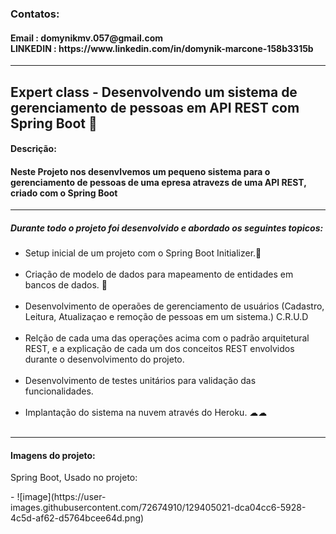 <h3>Contatos:</h3>

<h4>Email : domynikmv.057@gmail.com<br>
LINKEDIN : https://www.linkedin.com/in/domynik-marcone-158b3315b
</h4>



<hr>
<h2>  Expert class - Desenvolvendo um sistema de gerenciamento de pessoas em API REST com Spring Boot 🍃 </h2>

<h4>Descrição: </h4>

<h4>
    Neste Projeto nos desenvlvemos um pequeno sistema para o gerenciamento de pessoas de uma epresa atravezs de uma API REST, criado com o Spring Boot</h4>

<hr>

<h5>
    Durante todo o projeto foi desenvolvido e abordado os seguintes topicos:</h5>

<ul>
    <li>Setup inicial de um projeto com o Spring Boot Initializer.🍃</li><br>
    <li>Criação de modelo de dados para mapeamento de entidades em bancos de dados. 🎲</li><br>
    <li>Desenvolvimento de operaões de gerenciamento de usuários (Cadastro, Leitura, Atualizaçao e remoção de pessoas em um sistema.) C.R.U.D </li><br>
    <li>Relção de cada uma das operações acima com o padrão arquitetural REST, e a explicação de cada um dos conceitos REST envolvidos durante o desenvolvimento do projeto.</li><br>
    <li>Desenvolvimento de testes unitários para validação das funcionalidades.</li><br>
    <li>Implantação do sistema na nuvem através do Heroku. ☁☁</li><br></ul>

<hr>
<h4> Imagens do projeto: </h4>


<p>Spring Boot, Usado no projeto:</p>
 - ![image](https://user-images.githubusercontent.com/72674910/129405021-dca04cc6-5928-4c5d-af62-d5764bcee64d.png)




